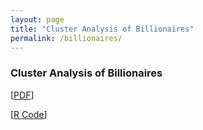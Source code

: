 ```yaml
---
layout: page
title: "Cluster Analysis of Billionaires"
permalink: /billionaires/
---
```

### Cluster Analysis of Billionaires
\[[PDF](https://arosenblum1.github.io/arosenblum1/Portfolio/Cluster%20Analysis%20of%20Billionaires/Report%20-%20Billionaires.pdf)]

\[[R Code](https://github.com/arosenblum1/arosenblum1/blob/09682ff379479d5fff3b1c50f4337679aaa43a9b/Portfolio/Cluster%20Analysis%20of%20Billionaires/Code%20-%20Billionaires.R)]
